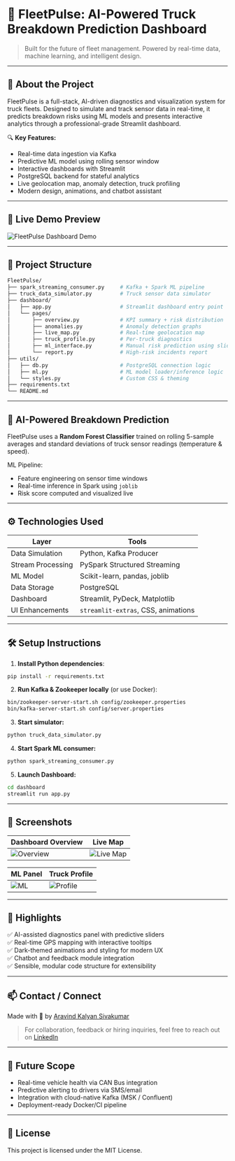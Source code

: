 # 🚛 FleetPulse: AI-Powered Truck Breakdown Prediction Dashboard

> Built for the future of fleet management. 
> Powered by real-time data, machine learning, and intelligent design.

---

## 📌 About the Project

FleetPulse is a full-stack, AI-driven diagnostics and visualization system for truck fleets. Designed to simulate and track sensor data in real-time, it predicts breakdown risks using ML models and presents interactive analytics through a professional-grade Streamlit dashboard.

🔍 **Key Features:**
- Real-time data ingestion via Kafka
- Predictive ML model using rolling sensor window
- Interactive dashboards with Streamlit
- PostgreSQL backend for stateful analytics
- Live geolocation map, anomaly detection, truck profiling
- Modern design, animations, and chatbot assistant

---

## 🚀 Live Demo Preview

![FleetPulse Dashboard Demo](https://your-demo-preview-link.com)

---

## 📂 Project Structure

```bash
FleetPulse/
├── spark_streaming_consumer.py     # Kafka + Spark ML pipeline
├── truck_data_simulator.py         # Truck sensor data simulator
├── dashboard/
│   ├── app.py                      # Streamlit dashboard entry point
│   └── pages/
│       ├── overview.py             # KPI summary + risk distribution
│       ├── anomalies.py            # Anomaly detection graphs
│       ├── live_map.py             # Real-time geolocation map
│       ├── truck_profile.py        # Per-truck diagnostics
│       ├── ml_interface.py         # Manual risk prediction using sliders
│       └── report.py               # High-risk incidents report
├── utils/
│   ├── db.py                       # PostgreSQL connection logic
│   ├── ml.py                       # ML model loader/inference logic
│   └── styles.py                   # Custom CSS & theming
├── requirements.txt
└── README.md
```

---

## 🤖 AI-Powered Breakdown Prediction

FleetPulse uses a **Random Forest Classifier** trained on rolling 5-sample averages and standard deviations of truck sensor readings (temperature & speed). 

ML Pipeline:
- Feature engineering on sensor time windows
- Real-time inference in Spark using `joblib`
- Risk score computed and visualized live

---

## ⚙️ Technologies Used

| Layer              | Tools                                   |
|-------------------|------------------------------------------|
| Data Simulation    | Python, Kafka Producer                   |
| Stream Processing  | PySpark Structured Streaming             |
| ML Model           | Scikit-learn, pandas, joblib             |
| Data Storage       | PostgreSQL                               |
| Dashboard          | Streamlit, PyDeck, Matplotlib            |
| UI Enhancements    | `streamlit-extras`, CSS, animations      |

---

## 🛠️ Setup Instructions

1. **Install Python dependencies**:
```bash
pip install -r requirements.txt
```

2. **Run Kafka & Zookeeper locally** (or use Docker):
```bash
bin/zookeeper-server-start.sh config/zookeeper.properties
bin/kafka-server-start.sh config/server.properties
```

3. **Start simulator:**
```bash
python truck_data_simulator.py
```

4. **Start Spark ML consumer:**
```bash
python spark_streaming_consumer.py
```

5. **Launch Dashboard:**
```bash
cd dashboard
streamlit run app.py
```

---

## 📸 Screenshots

| Dashboard Overview | Live Map |
|--------------------|----------|
| ![Overview](assets/overview.png) | ![Live Map](assets/livemap.png) |

| ML Panel | Truck Profile |
|----------|---------------|
| ![ML](assets/mlpanel.png) | ![Profile](assets/truckprofile.png) |

---

## 🌟 Highlights

✅ AI-assisted diagnostics panel with predictive sliders  
✅ Real-time GPS mapping with interactive tooltips  
✅ Dark-themed animations and styling for modern UX  
✅ Chatbot and feedback module integration  
✅ Sensible, modular code structure for extensibility

---

## 📫 Contact / Connect

Made with 💙 by [Aravind Kalyan Sivakumar](https://github.com/aravind0815)

> For collaboration, feedback or hiring inquiries, feel free to reach out on [LinkedIn](https://www.linkedin.com/in/aravindkalyan007/)

---

## 🧠 Future Scope

- Real-time vehicle health via CAN Bus integration
- Predictive alerting to drivers via SMS/email
- Integration with cloud-native Kafka (MSK / Confluent)
- Deployment-ready Docker/CI pipeline

---

## 📄 License

This project is licensed under the MIT License.

